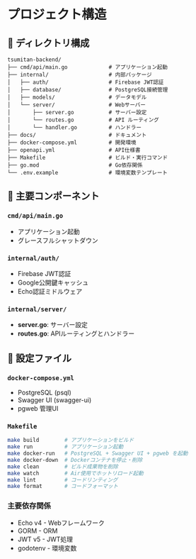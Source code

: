 # プロジェクト構造

## 🌳 ディレクトリ構成

```
tsumitan-backend/
├── cmd/api/main.go             # アプリケーション起動
├── internal/                   # 内部パッケージ
│   ├── auth/                   # Firebase JWT認証
│   ├── database/               # PostgreSQL接続管理
│   ├── models/                 # データモデル
│   └── server/                 # Webサーバー
│       ├── server.go           # サーバー設定
│       └── routes.go           # API ルーティング
│       └── handler.go          # ハンドラー
├── docs/                       # ドキュメント
├── docker-compose.yml          # 開発環境
├── openapi.yml                 # API仕様書
├── Makefile                    # ビルド・実行コマンド
├── go.mod                      # Go依存関係
└── .env.example                # 環境変数テンプレート
```

## 📂 主要コンポーネント

### `cmd/api/main.go`
- アプリケーション起動
- グレースフルシャットダウン

### `internal/auth/`
- Firebase JWT認証
- Google公開鍵キャッシュ
- Echo認証ミドルウェア


### `internal/server/`
- **server.go**: サーバー設定
- **routes.go**: APIルーティングとハンドラー

## 🔧 設定ファイル

### `docker-compose.yml`
- PostgreSQL (psql)
- Swagger UI (swagger-ui)
- pgweb 管理UI

### `Makefile`
```bash
make build        # アプリケーションをビルド
make run          # アプリケーション起動
make docker-run   # PostgreSQL + Swagger UI + pgweb を起動
make docker-down  # Dockerコンテナを停止・削除
make clean        # ビルド成果物を削除
make watch        # Air使用でホットリロード起動
make lint         # コードリンティング
make format       # コードフォーマット
```

### 主要依存関係
- Echo v4 - Webフレームワーク
- GORM - ORM
- JWT v5 - JWT処理
- godotenv - 環境変数
